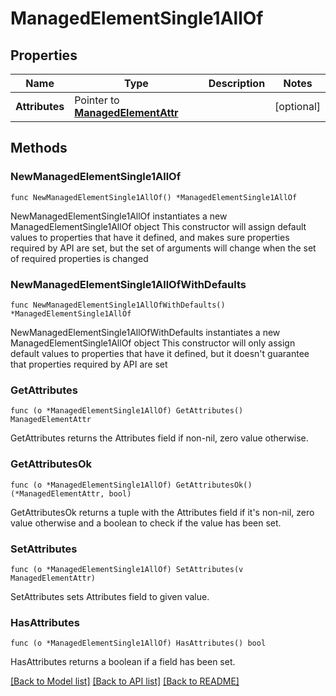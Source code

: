 # ManagedElementSingle1AllOf

## Properties

Name | Type | Description | Notes
------------ | ------------- | ------------- | -------------
**Attributes** | Pointer to [**ManagedElementAttr**](ManagedElement-Attr.md) |  | [optional] 

## Methods

### NewManagedElementSingle1AllOf

`func NewManagedElementSingle1AllOf() *ManagedElementSingle1AllOf`

NewManagedElementSingle1AllOf instantiates a new ManagedElementSingle1AllOf object
This constructor will assign default values to properties that have it defined,
and makes sure properties required by API are set, but the set of arguments
will change when the set of required properties is changed

### NewManagedElementSingle1AllOfWithDefaults

`func NewManagedElementSingle1AllOfWithDefaults() *ManagedElementSingle1AllOf`

NewManagedElementSingle1AllOfWithDefaults instantiates a new ManagedElementSingle1AllOf object
This constructor will only assign default values to properties that have it defined,
but it doesn't guarantee that properties required by API are set

### GetAttributes

`func (o *ManagedElementSingle1AllOf) GetAttributes() ManagedElementAttr`

GetAttributes returns the Attributes field if non-nil, zero value otherwise.

### GetAttributesOk

`func (o *ManagedElementSingle1AllOf) GetAttributesOk() (*ManagedElementAttr, bool)`

GetAttributesOk returns a tuple with the Attributes field if it's non-nil, zero value otherwise
and a boolean to check if the value has been set.

### SetAttributes

`func (o *ManagedElementSingle1AllOf) SetAttributes(v ManagedElementAttr)`

SetAttributes sets Attributes field to given value.

### HasAttributes

`func (o *ManagedElementSingle1AllOf) HasAttributes() bool`

HasAttributes returns a boolean if a field has been set.


[[Back to Model list]](../README.md#documentation-for-models) [[Back to API list]](../README.md#documentation-for-api-endpoints) [[Back to README]](../README.md)


